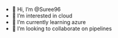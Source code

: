 - 👋 Hi, I’m @Suree96
- 👀 I’m interested in cloud
- 🌱 I’m currently learning azure
- 💞️ I’m looking to collaborate on pipelines


<!---
Suree96/Suree96 is a ✨ special ✨ repository because its `README.md` (this file) appears on your GitHub profile.
You can click the Preview link to take a look at your changes.
--->
